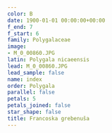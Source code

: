 ```yaml
---
color: B
date: 1900-01-01 00:00:00+00:00
f_end: 7
f_start: 6
family: Polygalaceae
image:
- M_0_00860.JPG
latin: Polygala nicaeensis
lead: M_0_00860.JPG
lead_sample: false
name: index
order: Polygala
parallel: false
petals: 5
petals_joined: false
star_shape: false
title: Francoska grebenuša
---
```


